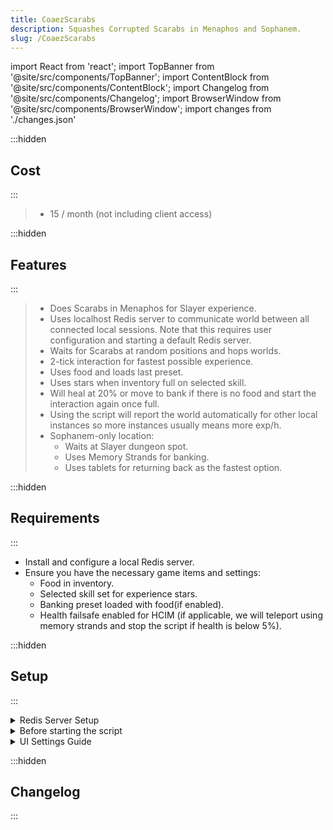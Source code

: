 ```yaml
---
title: CoaezScarabs
description: Squashes Corrupted Scarabs in Menaphos and Sophanem.
slug: /CoaezScarabs
---
```


import React from 'react';
import TopBanner from '@site/src/components/TopBanner';
import ContentBlock from '@site/src/components/ContentBlock';
import Changelog from '@site/src/components/Changelog';
import BrowserWindow from '@site/src/components/BrowserWindow';
import changes from './changes.json'

<TopBanner title="CoaezScarabs" author="coaez" version="v1.1.0" skill="Slayer">
</TopBanner>

:::hidden

## Cost

:::

<ContentBlock title="Cost">

> - 15 / month (not including client access)

</ContentBlock>

:::hidden

## Features

:::

<ContentBlock title="Features">

> - Does Scarabs in Menaphos for Slayer experience.
> - Uses localhost Redis server to communicate world between all connected local sessions. Note that this requires user configuration and starting a default Redis server.
> - Waits for Scarabs at random positions and hops worlds.
> - 2-tick interaction for fastest possible experience.
> - Uses food and loads last preset.
> - Uses stars when inventory full on selected skill.
> - Will heal at 20% or move to bank if there is no food and start the interaction again once full.
> - Using the script will report the world automatically for other local instances so more instances usually means more exp/h.
> - Sophanem-only location: 
>   - Waits at Slayer dungeon spot.
>   - Uses Memory Strands for banking.
>   - Uses tablets for returning back as the fastest option.

</ContentBlock>

:::hidden

## Requirements

:::
<ContentBlock title="Requirements">

- Install and configure a local Redis server.
- Ensure you have the necessary game items and settings:
    - Food in inventory.
    - Selected skill set for experience stars.
    - Banking preset loaded with food(if enabled).
    - Health failsafe enabled for HCIM (if applicable, we will teleport using memory strands and stop the script if health is below 5%).

</ContentBlock>

:::hidden

## Setup

:::
<ContentBlock title="Setup">

<details>
<summary>Redis Server Setup</summary>

#### Precompiled Windows Version

1. Download the Redis `.msi` installation file from [tporadowski/redis releases](https://github.com/tporadowski/redis/releases).
2. Double-click the `.msi` file to install Redis.
3. Navigate to `C:\Program Files\Redis`.
4. Shift + Right-click in the folder and select "Open PowerShell window here".
5. Type in `./redis-server.exe` and press Enter.
6. Run the script.

#### Compiling Redis on Windows

1. Clone the official repository from [dmajkic/redis](https://github.com/dmajkic/redis):
    ```bash
    git clone http://github.com/dmajkic/redis.git
    ```
2. Navigate to the repository directory:
    ```bash
    cd redis
    ```
3. Ensure you have MinGW installed. If you are using full mSysGit, you already have all tools needed.
4. Start Git bash and compile Redis:
    ```bash
    make
    ```
5. Test the build:
    ```bash
    make test
    ```

</details>

<details>
<summary>Before starting the script</summary>
- Make sure Redis is installed and running on your local machine.
- Clone the repository and set up your environment.
- Ensure all dependencies are installed.
- Run the script from your bot client. The script won't be able to to start if redis is not started.
- Configure the script settings as needed:
    - Run Duration
    - World Hop Delay
    - Selected Skill
    - Use Food
    - Sophanem Spot
- Start the script and monitor the console for updates.

</details>

<details>
<summary>UI Settings Guide</summary>

- **Run Duration**: Set the duration for which the script should run.
- **World Hop Delay**: Configure the delay between world hops. Increase the value if using multiple instances to avoid getting blocked by too many login attempts.
- **Selected Skill**: Choose the skill to use experience stars on when the inventory is full.
- **Use Food**: Enable or disable the use of food for healing.
- **Sophanem Spot**: Enable Sophanem-only mode for focused Scarab hunting near the slayer dungeon.

</details>

</ContentBlock>

:::hidden

## Changelog

:::

<Changelog changes={changes}>

</Changelog>

